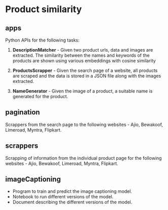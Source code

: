 # Product similarity

## apps

Python APIs for the following tasks:

1. **DescriptionMatcher** - Given two product urls, data and images are extracted. The similarity between the names and keywords of the products are shown using various embeddings with cosine similarity 

2. **ProductsScrapper** - Given the search page of a website, all products are scraped and the data is stored in a JSON file along with the images extracted. 

3. **NameGenerator** - Given the image of a product, a suitable name is generated for the product.

## pagination

Scrappers from the search page to the following websites - Ajio, Bewakoof, Limeroad, Myntra, Flipkart.


## scrappers

Scrapping of information from the individual product page for the following websites - Ajio, Bewakoof, Limeroad, Myntra, Flipkart.

## imageCaptioning

- Program to train and predict the image captioning model. 
- Notebook to run different versions of the model.
- Document describing the different versions of the model.
